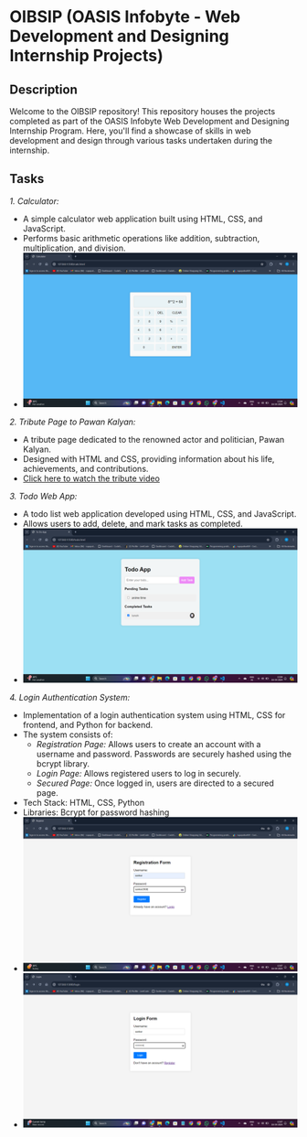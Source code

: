 # OIBSIP (OASIS Infobyte - Web Development and Designing Internship Projects)

## Description
Welcome to the OIBSIP repository! This repository houses the projects completed as part of the OASIS Infobyte Web Development and Designing Internship Program. Here, you'll find a showcase of skills in web development and design through various tasks undertaken during the internship.

## Tasks

*1. Calculator:*
   - A simple calculator web application built using HTML, CSS, and JavaScript.
   - Performs basic arithmetic operations like addition, subtraction, multiplication, and division.
   - ![Calculator Screenshot](screenshots/calculator.png)

*2. Tribute Page to Pawan Kalyan:*
   - A tribute page dedicated to the renowned actor and politician, Pawan Kalyan.
   - Designed with HTML and CSS, providing information about his life, achievements, and contributions.
   - [Click here to watch the tribute video](https://drive.google.com/file/d/1wSZyDQkISBVrLIOIRKWiICHAFOVSUmHw/view?usp=sharing)

*3. Todo Web App:*
   - A todo list web application developed using HTML, CSS, and JavaScript.
   - Allows users to add, delete, and mark tasks as completed.
   - ![Todo Web App Screenshot](screenshots/todo.png)

*4. Login Authentication System:*
   - Implementation of a login authentication system using HTML, CSS for frontend, and Python for backend.
   - The system consists of:
     - *Registration Page:* Allows users to create an account with a username and password. Passwords are securely hashed using the bcrypt library.
     - *Login Page:* Allows registered users to log in securely.
     - *Secured Page:* Once logged in, users are directed to a secured page.
   - Tech Stack: HTML, CSS, Python
   - Libraries: Bcrypt for password hashing
   - ![Login Authentication System Screenshot](screenshots/register.png)
   - ![Login Authentication System Screenshot](screenshots/login.png)


